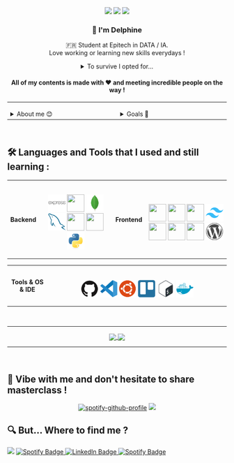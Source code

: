 <!--
**Fyfynn/Fyfynn** is a ✨ _special_ ✨ repository because its `README.md` (this file) appears on your GitHub profile.
-->
<div align="center">
<img src="https://media.giphy.com/media/RlOAlt0Qmsw4CTIELN/giphy.gif" width="100"/>
<img src="https://media.giphy.com/media/QTfX9Ejfra3ZmNxh6B/giphy.gif" width="200"/>
<img src="https://media.giphy.com/media/9nuXRx5EfGsKc/giphy.gif" width="100"/>
</div>

<div id="header" align="center">
  
  
   ### :wave: I'm Delphine 
 
  :fr: Student at Epitech in DATA / IA. 
  <br>
  Love working or learning new skills everydays !</br>
  
  <details><summary>To survive I opted for...</summary><img src="https://media.giphy.com/media/TjjrLK3XZkdgJRvoZJ/giphy.gif" width="200"/></details>
  </p>
  </div>
  
  <h4 align="center">All of my contents is made with ❤️ and meeting incredible people on the way !</h4>
  
  <table>
  <tr>
    <td>
      <img width="395" height="1">
        <details><summary>About me 😊</summary> 
          <p>
          <hr />
        - 🔭 I’m currently working on `Python` !<br>
        - 🌱 I’m currently learning on many things !<br>
        - 🔍 I’m looking for an `internship` and `opportunities` !<br>
        - ⭐ I love draw, pixel art, video games, compose music, sew, and running sometimes !
          </p>
        </details>
    </td>
    <td>
      <img width="395" height="1">
        <details><summary>Goals 🎯</summary> 
          <p>
            <hr />
           - 💻 This week I spent my time on my first Portofolio's design !<br>
           - :books: I want to improve my knowledge of English !<br>
           - :hourglass_flowing_sand: I really want to improve my old projects !
          </p>
        </details>
    </td>
  </tr>
</table>
  </br>
  
  ## :hammer_and_wrench: Languages and Tools that I used and still learning :
  
<table>
  <tr>
   <th><p>Backend</p></th>
    <td align="center">
      <img width="300" height="1">
      <p>  
       <img src="https://github.com/devicons/devicon/blob/master/icons/express/express-original-wordmark.svg" width=40px height=40px /> <img src="https://cdn.jsdelivr.net/gh/devicons/devicon/icons/nodejs/nodejs-plain-wordmark.svg" width=40px height=40px /> <img src="https://github.com/devicons/devicon/blob/master/icons/mongodb/mongodb-original.svg" width=40px height=40px /> <img src="https://github.com/devicons/devicon/blob/master/icons/mysql/mysql-plain.svg" width=40px height=40px /> <img src="https://cdn.jsdelivr.net/gh/devicons/devicon/icons/php/php-plain.svg" width=40px height=40px /> <img src="https://cdn.jsdelivr.net/gh/devicons/devicon/icons/laravel/laravel-plain.svg" width=40px height=40px /> <img src="https://github.com/devicons/devicon/blob/master/icons/python/python-original.svg" width=40px height=40px />
      </p>
    </td>
   <th><p>Frontend</p></th>
    <td align="center">
      <img width="300" height="1">
      <p>  
        <img src="https://cdn.jsdelivr.net/gh/devicons/devicon/icons/javascript/javascript-plain.svg" width=40px height=40px /> <img src="https://cdn.jsdelivr.net/gh/devicons/devicon/icons/vuejs/vuejs-original.svg" width=40px height=40px /> <img src="https://cdn.jsdelivr.net/gh/devicons/devicon/icons/vuetify/vuetify-original.svg" width=40px height=40px /> <img src="https://github.com/devicons/devicon/blob/master/icons/tailwindcss/tailwindcss-plain.svg" width=40px height=40px /> <img src="https://cdn.jsdelivr.net/gh/devicons/devicon/icons/html5/html5-plain.svg" width=40px height=40px /> <img src="https://cdn.jsdelivr.net/gh/devicons/devicon/icons/css3/css3-plain.svg" width=40px height=40px /> <img src="https://cdn.jsdelivr.net/gh/devicons/devicon/icons/bootstrap/bootstrap-plain.svg" width=40px height=40px /> <img src="https://github.com/devicons/devicon/blob/master/icons/wordpress/wordpress-plain.svg" width=40px height=40px />
      </p>
    </td>
  </tr>
</table>
<table>
 <tr>
   <th><p>Tools & OS & IDE</p></th>
    <td align="center">
      <img width="735" height="1">
      <p>  
        <img src="https://github.com/devicons/devicon/blob/master/icons/github/github-original.svg" width=40px height=40px />   <img src="https://github.com/devicons/devicon/blob/master/icons/vscode/vscode-original.svg" width=40px height=40px /> <img src="https://github.com/devicons/devicon/blob/master/icons/ubuntu/ubuntu-plain.svg" width=40px height=40px /> <img src="https://github.com/devicons/devicon/blob/master/icons/trello/trello-plain.svg" width=40px height=40px /> <img src="https://github.com/devicons/devicon/blob/master/icons/bash/bash-original.svg" width=40px height=40px /> <img src="https://github.com/devicons/devicon/blob/master/icons/docker/docker-plain.svg" width=40px height=40px />
      </p>
    </td>
  </tr>
</table>
</br>

----

<div align="center">
<a href="https://github.com/fyfynn/github-readme-stats">
  <img align="center" src="https://github-readme-stats.vercel.app/api/top-langs/?username=fyfynn&layout=compact&theme=tokyonight" />
</a>
<a href="https://github.com/fyfynn">
  <img align="center" src="https://github-readme-stats.vercel.app/api?username=fyfynn&show_icons=true&theme=tokyonight" width="400" />
</a>
</div>

----
 
 </br>
 
 ## :dancer: Vibe with me and don't hesitate to share masterclass !
 
<div align="center">
 
[![spotify-github-profile](https://spotify-github-profile.vercel.app/api/view?uid=11178034244&cover_image=true&theme=novatorem&bar_color=a33e8d&bar_color_cover=false)](https://spotify-github-profile.vercel.app/api/view?uid=11178034244&redirect=true)
 <img src="https://media.giphy.com/media/J61swiurHE3dZj6I5g/giphy.gif" width="200"/>
</div>

## 🔍 But... Where to find me ?



<p align="left"> 
 <img src="https://media.giphy.com/media/Yf7kN6Xdle87K/giphy.gif" width="150"/>
 <a href="mailto:delphine.hacquard@gmail.com">
      <img src="https://img.shields.io/badge/Gmail-D14836?style=for-the-badge&logo=gmail&logoColor=white" alt="Spotify Badge"/>
    </a>
    <a href="https://www.linkedin.com/in/delphine-hacquard-066069245/">
      <img src="https://img.shields.io/badge/LinkedIn-blue?style=for-the-badge&logo=linkedin&logoColor=white" alt="LinkedIn Badge"/>
    </a>
    <a href="mailto:delphine.hacquard@epitech.eu">
      <img src="https://img.shields.io/badge/Microsoft_Outlook-0078D4?style=for-the-badge&logo=microsoft-outlook&logoColor=white" alt="Spotify Badge"/>
    </a>

